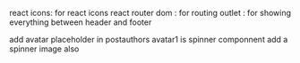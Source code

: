 react icons: for react icons
react router dom : for routing
outlet : for showing everything between header and footer

add avatar placeholder in postauthors
avatar1 is spinner componnent add a spinner image also